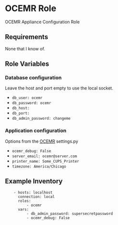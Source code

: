 OCEMR Role
==========

OCEMR Appliance Configuration Role

Requirements
------------

None that I know of.

Role Variables
--------------

### Database configuration
Leave the host and port empty to use the local socket.
* `db_user: ocemr`
* `db_password: ocemr`
* `db_host:`
* `db_port:`
* `db_admin_password: changeme`

### Application configuration
Options from the [OCEMR](https://github.com.ph1l/ocemr) settings.py
* `ocemr_debug: False`
* `server_email: ocemr@server.com`
* `printer_name: Some_CUPS_Printer`
* `timezone: America/Chicago`

Example Inventory
-----------------

```
    - hosts: localhost
      connection: local
      roles:
          - ocemr
      vars:
          - db_admin_password: supersecretpassword
          - ocemr_debug: False
```
